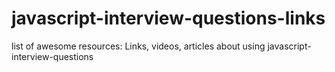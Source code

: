 # javascript-interview-questions-links
list of awesome resources: Links, videos, articles about using javascript-interview-questions
